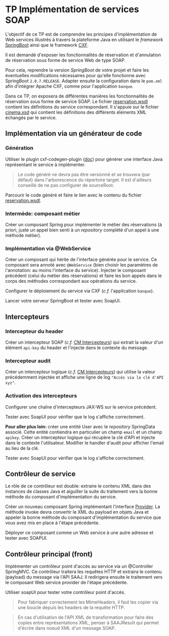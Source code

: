 # TP Implémentation de services SOAP

L'objectif de ce TP est de comprendre les principes d'implémentation de Web services illustrés à travers la plateforme Java en utilisant le _framework_ [SpringBoot](https://projects.spring.io/spring-boot/) ainsi que le framework [CXF](http://cxf.apache.org/).

Il est demandé d'exposer les fonctionnalités de réservation et d'annulation de réservation sous forme de service Web de type SOAP.

Pour cela, reprendre la version *SpringBoot* de votre projet et faire les éventuelles modifications nécessaires pour qu'elle fonctionne avec SpringBoot `2.0.7.RELEASE`.
Adapter ensuite la configuration dans le `pom.xml` afin d'intégrer Apache CXF, comme pour l'application `banque`.

Dans ce TP, on exposera de différentes manières les fonctionnalités de réservation sous forme de service SOAP.
Le fichier [reservation.wsdl](src/main/resources/reservation.wsdl) contient les définitions du service correspondant.
Il s'appuie sur le fichier [cinema.xsd](src/main/resources/cinema.xsd) qui contient les définitions des différents éléments XML échangés par le service.

## Implémentation via un générateur de code


### Génération

Utiliser le plugin cxf-codegen-plugin ([doc](http://cxf.apache.org/docs/maven-cxf-codegen-plugin-wsdl-to-java.html)) pour générer une interface Java représentant le service à implémenter.
 
>  Le code généré ne devra pas être versionné et se trouvera (par défaut) dans l'arborescence du répertoire target. 
>  Il est d'ailleurs conseillé de ne pas configurer de sourceRoot. 

Parcourir le code généré et faire le lien avec le contenu du fichier [reservation.wsdl](src/main/resources/reservation.wsdl).

### Intermède: composant métier

Créer un composant Spring pour implémenter le métier des réservations (à priori, juste un appel bien senti à un *repository* complété d'un appel à une méthode métier).

### Implémentation via @WebService

Créer un composant qui hérite de l'interface générée pour le service. Ce composant sera annoté avec `@WebService` (bien choisir les paramètres de l'annotation: au moins l'interface du service).
Injecter le composant précédent (celui du métier des réservations) et faire les bon appels dans le corps des méthodes correspondant aux opérations du service.

Configurer le déploiement du service via CXF (*c.f.* l'application `banque`).

Lancer votre serveur SpringBoot et tester avec SoapUI.

## Intercepteurs

### Intercepteur du header

Créer un intercepteur SOAP (*c.f.* [CM Intercepteurs](https://perso.liris.cnrs.fr/ecoquery/enseignement/tiw1-is/tiw5-handlers.pdf)) qui extrait la valeur d'un élément `api-key` du header et l'injecte dans le contexte du message.

### Intercepteur audit

Créer un intercepteur logique (*c.f.* [CM Intercepteurs](https://perso.liris.cnrs.fr/ecoquery/enseignement/tiw1-is/tiw5-handlers.pdf)) qui utilise la valeur précédemment injectée et affiche une ligne de log `"Accès via la clé d'API xyz"`.

### Activation des intercepteurs

Configurer une chaîne d'intercepteurs JAX-WS sur le service précédent.

Tester avec SoapUI pour vérifier que le log s'affiche correctement.

**Pour aller plus loin:** créer une entité User avec le *repository* SpringData associé. 
Cette entité contiendra en particulier un champ `email` et un champ `apikey`.
Créer un intercepteur logique qui récupère la clé d'API et injecte dans le contexte l'utilisateur.
Modifier le handler d'audit pour afficher l'email au lieu de la clé. 

Tester avec SoapUI pour vérifier que le log s'affiche correctement.

## Contrôleur de service


Le rôle de ce contrôleur est double: extraire le contenu XML dans des instances de classes Java et aiguiller la suite du traitement vers la bonne méthode du composant d'implémentation du service.

Créer un nouveau composant Spring implémentant l'interface [Provider<Source>](https://docs.oracle.com/javaee/7/api/index.html?javax/xml/ws/Provider.html). 
La méthode invoke devra convertir le XML du payload en objets Java et appeler la bonne méthode du composant d'implémentation du service que vous avez mis en place à l'étape précédente.

Déployer ce composant comme un Web service à une autre adresse et tester avec SOAPUI.


## Contrôleur principal (front)

 Implémenter un contrôleur point d'accès au service via un @Controller SpringMVC. 
 Ce contrôleur traitera les requêtes HTTP et extraira le contenu (payload) du message via l'API SAAJ. 
 Il redirigera ensuite le traitement vers le composant Web service provider de l'étape précédente.

Utiliser soapUI pour tester votre contrôleur point d'accès. 

> Pour fabriquer correctement les MimeHeaders, il faut les copier via une boucle depuis les headers de la requête HTTP. 

> En cas d'utilisation de l'API XML de transformation pour faire des copies entre représentations XML, penser à SAAJResult qui permet d'écrire dans noeud XML d'un message SOAP.

